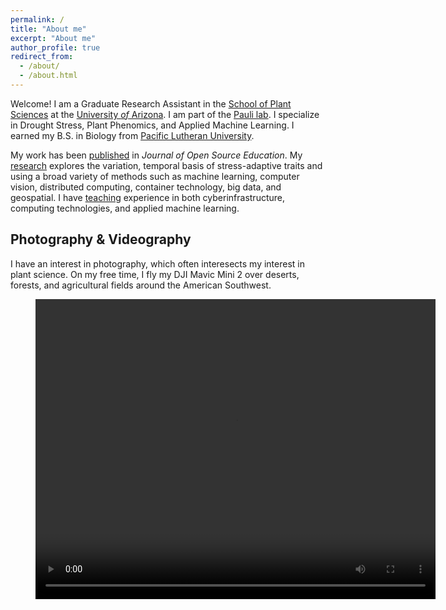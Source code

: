 ```yaml
---
permalink: /
title: "About me"
excerpt: "About me"
author_profile: true
redirect_from: 
  - /about/
  - /about.html
---
```


Welcome! I am a Graduate Research Assistant in the
[School of Plant Sciences](https://cals.arizona.edu/spls/home) at the
[University *of* Arizona](https://www.arizona.edu/). I am part of the 
[Pauli lab](https://thepaulilab.com/). I specialize
in Drought Stress, Plant Phenomics, and Applied Machine Learning. I earned my B.S. in
Biology from [Pacific Lutheran University](https://www.plu.edu/).

My work has been [published](publications) in *Journal of Open Source Education*. My [research](research) explores the variation, temporal basis of stress-adaptive traits and using a broad variety of methods such as machine learning, computer vision, distributed computing, container technology, big data, and geospatial. I have [teaching](teaching) experience in both cyberinfrastructure, computing technologies, and applied machine learning.

## Photography & Videography
I have an interest in photography, which often interesects my interest in plant science. On my free time, I fly my DJI Mavic Mini 2 over deserts, forests, and agricultural fields around the American Southwest.
<figure class="video_container">
  <video width="640" height="480" controls="true" frameborder="0" frameborder="0" allow="autoplay; fullscreen; picture-in-picture" allowfullscreen>
    <source src="files/DJI_0159.MP4" type="video/mp4">
  </video>
</figure>